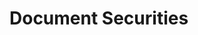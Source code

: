 <script setup>
import SwaggerUI from "@/swagger/view/SwaggerUI.vue"
import swaggerCreateJson from "@/swagger/json/general/document-securities/create.json";
import swaggerDeleteJson from "@/swagger/json/general/document-securities/delete.json";
import swaggerUpdateJson from "@/swagger/json/general/document-securities/update.json";

const swaggerCreateSpecs = [
  { json: swaggerCreateJson, protected: true, domId:"create" },
];
const swaggerDeleteSpecs = [
  { json: swaggerDeleteJson, protected: true, domId:"delete" },
];
const swaggerUpdateSpecs = [
  { json: swaggerUpdateJson, protected: true, domId:"update" },
];
</script>

# Document Securities

<!--@include: @/../components/general/document-securities/can-create.md-->

<!--@include: @/../components/general/document-securities/can-delete.md-->

<!--@include: @/../components/general/document-securities/can-update.md-->